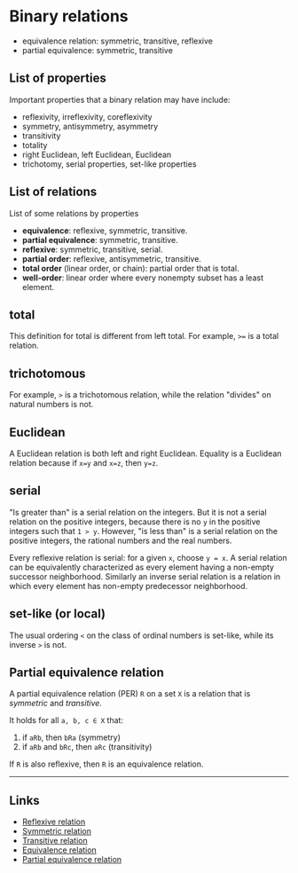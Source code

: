# Binary relations

- equivalence relation: symmetric, transitive, reflexive
- partial equivalence: symmetric, transitive


## List of properties
Important properties that a binary relation may have include:
- reflexivity, irreflexivity, coreflexivity
- symmetry, antisymmetry, asymmetry
- transitivity
- totality
- right Euclidean, left Euclidean, Euclidean
- trichotomy, serial properties, set-like properties


## List of relations
List of some relations by properties
- **equivalence**: reflexive, symmetric, transitive.
- **partial equivalence**: symmetric, transitive.
- **reflexive**: symmetric, transitive, serial.
- **partial order**: reflexive, antisymmetric, transitive.
- **total order** (linear order, or chain): partial order that is total.
- **well-order**: linear order where every nonempty subset has a least element.



## total
This definition for total is different from left total. 
For example, `>=` is a total relation.

## trichotomous
For example, `>` is a trichotomous relation, while the relation "divides" on natural numbers is not.

## Euclidean
A Euclidean relation is both left and right Euclidean. Equality is a Euclidean relation because if `x=y` and `x=z`, then `y=z`.

## serial
"Is greater than" is a serial relation on the integers.
But it is not a serial relation on the positive integers, because there is no `y` in the positive integers such that `1 > y`. 
However, "is less than" is a serial relation on the positive integers, the rational numbers and the real numbers.

Every reflexive relation is serial: for a given `x`, choose `y = x`.
A serial relation can be equivalently characterized as every element having a non-empty successor neighborhood. Similarly an inverse serial relation is a relation in which every element has non-empty predecessor neighborhood.

## set-like (or local)
The usual ordering `<` on the class of ordinal numbers is set-like, while its inverse `>` is not.





## Partial equivalence relation
A partial equivalence relation (PER) `R` on a set `X` is a relation that is _symmetric_ and _transitive_.

It holds for all `a, b, c ∈ X` that:
1. if `aRb`, then `bRa` (symmetry)
2. if `aRb` and `bRc`, then `aRc` (transitivity)

If `R` is also reflexive, then `R` is an equivalence relation.





---


## Links
- [Reflexive relation](http://www.wikipedia.com/en/Reflexive_relation)
- [Symmetric relation](http://www.wikipedia.com/en/Symmetric_relation)
- [Transitive relation](http://www.wikipedia.com/en/Transitive_relation)
- [Equivalence relation](http://www.wikipedia.com/en/Equivalence_relation)
- [Partial equivalence relation](http://www.wikipedia.com/en/Partial_equivalence_relation)
